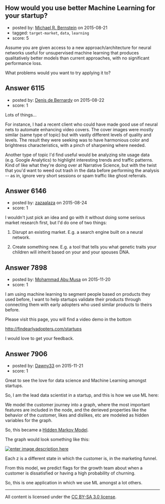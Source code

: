 ## How would you use better Machine Learning for your startup?

- posted by: [Michael R. Bernstein](https://stackexchange.com/users/5853415/michael-r-bernstein) on 2015-08-21
- tagged: `target-market`, `data`, `learning`
- score: 5

Assume you are given access to a new approach/architecture for neural networks useful for unsupervised machine learning that produces qualitatively better models than current approaches, with no significant performance loss.

What problems would you want to try applying it to?


## Answer 6115

- posted by: [Denis de Bernardy](https://stackexchange.com/users/182468/denis-de-bernardy) on 2015-08-22
- score: 1

Lots of things...

For instance, I had a recent client who could have made good use of neural nets to automate enhancing video covers. The cover images were mostly similar (same type of topic) but with vastly different levels of quality and levels. The result they were seeking was to have harmonious color and brightness characteristics, with a pinch of sharpening where needed.

Another type of topic I'd find useful would be analyzing site usage data (e.g. Google Analytics) to highlight interesting trends and traffic patterns. Kind of like what they're doing over at Narrative Science, but with the twist that you'd want to weed out trash in the data before performing the analysis -- as in, ignore very short sessions or spam traffic like ghost referrals.


## Answer 6146

- posted by: [zazaalaza](https://stackexchange.com/users/4672194/zazaalaza) on 2015-08-24
- score: 1

I wouldn't just pick an idea and go with it without doing some serious market research first, but I'd do one of two things:

1. Disrupt an existing market. E.g. a search engine built on a neural network.

2. Create something new. E.g. a tool that tells you what genetic traits your children will inherit based on your and your spouses DNA.


## Answer 7898

- posted by: [Mohammad Abu Musa](https://stackexchange.com/users/1386863/mohammad-abu-musa) on 2015-11-20
- score: 1

I am using machine learning to segment people based on products they used before, I want to help startups validate their products through connecting them with early adopters who used similar products to theirs before.

Please visit this page, you will find a video demo in the bottom 

http://findearlyadopters.com/startups

I would love to get your feedback.


## Answer 7906

- posted by: [Dawny33](https://stackexchange.com/users/6444670/dawny33) on 2015-11-21
- score: 1

<p>Great to see the love for data science and Machine Learning amongst startups.</p>

<p>So, I am the lead data scientist in a startup, and this is how we use ML here:</p>

<p>We model the customer journey into a graph, where the most important features are included in the node, and the derieved properties like the behavior of the customer, likes and dislikes, etc are modeled as hidden variables for the graph.</p>

<p>So, this became a <a href="https://en.wikipedia.org/wiki/Hidden_Markov_model" rel="nofollow noreferrer">Hidden Markov Model</a>.</p>

<p>The graph would look something like this:</p>

<p><a href="https://i.stack.imgur.com/aT6Dq.png" rel="nofollow noreferrer"><img src="https://i.stack.imgur.com/aT6Dq.png" alt="enter image description here"></a></p>

<p>Each z is a different state in which the customer is, in the marketing funnel.</p>

<p>From this model, we predict flags for the growth team about when a customer is dissatisfied or having a high probability of churning.</p>

<p>So, this is one application in which we use ML amongst a lot others.</p>




---

All content is licensed under the [CC BY-SA 3.0 license](https://creativecommons.org/licenses/by-sa/3.0/).
